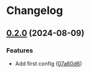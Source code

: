 # Changelog

## [0.2.0](https://github.com/m1sk9/renovate-config/compare/renovate-config-v0.1.0...renovate-config-v0.2.0) (2024-08-09)


### Features

* Add first config ([07a60d6](https://github.com/m1sk9/renovate-config/commit/07a60d685992fe8b58380107b172ab66222629fb))
